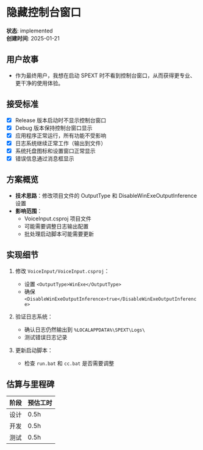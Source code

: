 # 隐藏控制台窗口
**状态**: implemented  
**创建时间**: 2025-01-21

## 用户故事
- 作为最终用户，我想在启动 SPEXT 时不看到控制台窗口，从而获得更专业、更干净的使用体验。

## 接受标准
- [x] Release 版本启动时不显示控制台窗口
- [x] Debug 版本保持控制台窗口显示
- [x] 应用程序正常运行，所有功能不受影响
- [x] 日志系统继续正常工作（输出到文件）
- [x] 系统托盘图标和设置窗口正常显示
- [x] 错误信息通过消息框显示

## 方案概览
- **技术思路**：修改项目文件的 OutputType 和 DisableWinExeOutputInference 设置
- **影响范围**：
  - VoiceInput.csproj 项目文件
  - 可能需要调整日志输出配置
  - 批处理启动脚本可能需要更新

## 实现细节
1. 修改 `VoiceInput/VoiceInput.csproj`：
   - 设置 `<OutputType>WinExe</OutputType>`
   - 确保 `<DisableWinExeOutputInference>true</DisableWinExeOutputInference>`

2. 验证日志系统：
   - 确认日志仍然输出到 `%LOCALAPPDATA%\SPEXT\Logs\`
   - 测试错误日志记录

3. 更新启动脚本：
   - 检查 `run.bat` 和 `cc.bat` 是否需要调整

## 估算与里程碑
| 阶段 | 预估工时 |
| ---- | -------- |
| 设计 | 0.5h |
| 开发 | 0.5h |
| 测试 | 0.5h |